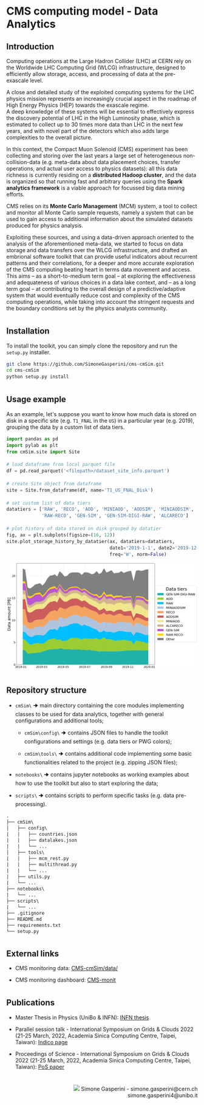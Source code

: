 # CMS computing model - Data Analytics


## Introduction
Computing operations at the Large Hadron Collider (LHC) at CERN rely on the Worldwide LHC Computing Grid (WLCG) infrastructure, designed to efficiently allow storage, access, and processing of data at the pre-exascale level.

A close and detailed study of the exploited computing systems for the LHC physics mission represents an increasingly crucial aspect in the roadmap of High Energy Physics (HEP) towards the exascale regime.\
A deep knowledge of these systems will be essential to effectively express the discovery potential of LHC in the High Luminosity phase, which is estimated to collect up to 30 times more data than LHC in the next few years, and with novel part of the detectors which also adds large complexities to the overall picture.

In this context, the Compact Muon Solenoid (CMS) experiment has been collecting and storing over the last years a large set of heterogeneous non-collision-data (e.g. meta-data about data placement choices, transfer operations, and actual user access to physics datasets): all this data richness is currently residing on a **distributed Hadoop cluster**, and the data is organized so that running fast and arbitrary queries using the **Spark analytics framework** is a viable approach for focussed big data mining efforts.

CMS relies on its **Monte Carlo Management** (MCM) system, a tool to collect and monitor all Monte Carlo sample requests, namely a system that can be used to gain access to additional information about the simulated datasets produced for physics analysis.

Exploiting these sources, and using a data-driven approach oriented to the analysis of the aforementioned meta-data, we started to focus on data storage and data transfers over the WLCG infrastructure, and drafted an embrional software toolkit that can provide useful indicators about recurrent patterns and their correlations, for a deeper and more accurate exploration of the CMS computing beating heart in terms data movement and access.\
This aims – as a short-to-medium term goal – at exploring the effectiveness and adequateness of various choices in a data lake context, and – as a long term goal – at contributing to the overall design of a predictive/adaptive system that would eventually reduce cost and complexity of the CMS computing operations, while taking into account the stringent requests and the boundary conditions set by the physics analysts community.

#

## Installation
To install the toolkit, you can simply clone the repository and run the `setup.py` installer.

```bash
git clone https://github.com/SimoneGasperini/cms-cmSim.git
cd cms-cmSim
python setup.py install
```

#

## Usage example
As an example, let's suppose you want to know how much data is stored on disk in a specific site (e.g. `T1_FNAL` in the `US`) in a particular year (e.g. 2019), grouping the data by a custom list of data tiers.

```python
import pandas as pd
import pylab as plt
from cmSim.site import Site

# load dataframe from local parquet file
df = pd.read_parquet('<filepath>/dataset_site_info.parquet')

# create Site object from dataframe
site = Site.from_dataframe(df, name='T1_US_FNAL_Disk')

# set custom list of data tiers
datatiers = ['RAW', 'RECO', 'AOD', 'MINIAOD', 'AODSIM', 'MINIAODSIM',
             'RAW-RECO', 'GEN-SIM', 'GEN-SIM-DIGI-RAW', 'ALCARECO']

# plot history of data stored on disk grouped by datatier
fig, ax = plt.subplots(figsize=(16, 12))
site.plot_storage_history_by_datatier(ax, datatiers=datatiers,
                                      date1='2019-1-1', date2='2019-12-31',
                                      freq='W', norm=False)
```
![plot](t1_us_fnal_disk.png)

#

## Repository structure
- `cmSim\` 🠊 main directory containing the core modules implementing classes to be used for data analytics, together with general configurations and additional tools;

    * `cmSim\config\` 🠊 contains JSON files to handle the toolkit configurations and settings (e.g. data tiers or PWG colors);

    * `cmSim\tools\` 🠊 contains additional code implementing some basic functionalities related to the project (e.g. zipping JSON files);

- `notebooks\` 🠊 contains jupyter notebooks as working examples about how to use the toolkit but also to start exploring the data;

- `scripts\` 🠊 contains scripts to perform specific tasks (e.g. data pre-processing).

```
.
├── cmSim\
│   ├── config\
|   |   ├── countries.json
|   |   ├── datalakes.json
|   |   └── ...
│   ├── tools\
|   |   ├── mcm_rest.py
|   |   ├── multithread.py
|   |   └── ...
|   ├── utils.py
|   └── ...
├── notebooks\
|   └── ...
├── scripts\
|   └── ...
├── .gitignore
├── README.md
├── requirements.txt
└── setup.py
```

#
## External links
* CMS monitoring data: [CMS-cmSim/data/](https://liveunibo-my.sharepoint.com/:f:/g/personal/simone_gasperini2_studio_unibo_it/Eh5PN28-dPxMk8k6xOKacHsBAtPoEHkqk03jwOgqshaB5A?e=0CBqhg)

* CMS monitoring dashboard: [CMS-monit](https://monit-grafana.cern.ch/d/000000530/cms-monitoring-project?orgId=11)

#
## Publications
* Master Thesis in Physics (UniBo & INFN): [INFN thesis](https://pubblicazioni.dsi.infn.it/tesi/listaTesi.php)

* Parallel session talk - International Symposium on Grids & Clouds 2022 (21-25 March, 2022, Academia Sinica Computing Centre, Taipei, Taiwan): [Indico page](https://indico4.twgrid.org/event/20/contributions/1120/)

* Proceedings of Science - International Symposium on Grids & Clouds 2022 (21-25 March, 2022, Academia Sinica Computing Centre, Taipei, Taiwan): [PoS paper](https://pos.sissa.it/415/006/)

#

<p align="right"><img src="https://avatars2.githubusercontent.com/u/71086758?s=400&v=4" width="20px;"/> Simone Gasperini - simone.gasperini@cern.ch <br> simone.gasperini4@unibo.it</p>
